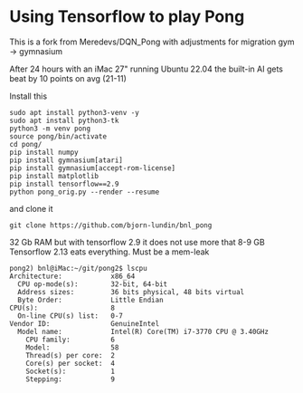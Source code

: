 Using Tensorflow to play Pong
=============================

This is a fork from Meredevs/DQN_Pong
with adjustments for migration gym -> gymnasium

After 24 hours with an iMac 27" running Ubuntu 22.04
the built-in AI gets beat by 10 points on avg (21-11)


Install this

    sudo apt install python3-venv -y
    sudo apt install python3-tk
    python3 -m venv pong
    source pong/bin/activate
    cd pong/
    pip install numpy
    pip install gymnasium[atari]
    pip install gymnasium[accept-rom-license]
    pip install matplotlib
    pip install tensorflow==2.9
    python pong_orig.py --render --resume

and clone it

    git clone https://github.com/bjorn-lundin/bnl_pong


32 Gb RAM but with tensorflow 2.9 it does not use more that 8-9 GB
Tensorflow 2.13 eats everything. Must be a mem-leak

    pong2) bnl@iMac:~/git/pong2$ lscpu
    Architecture:            x86_64
      CPU op-mode(s):        32-bit, 64-bit
      Address sizes:         36 bits physical, 48 bits virtual
      Byte Order:            Little Endian
    CPU(s):                  8
      On-line CPU(s) list:   0-7
    Vendor ID:               GenuineIntel
      Model name:            Intel(R) Core(TM) i7-3770 CPU @ 3.40GHz
        CPU family:          6
        Model:               58
        Thread(s) per core:  2
        Core(s) per socket:  4
        Socket(s):           1
        Stepping:            9




